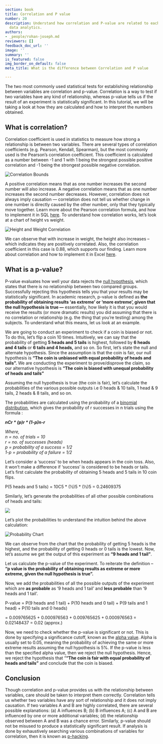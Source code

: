 ```yaml
---
section: book
title: Correlation and P value
number: 20
description: Understand how correlation and P-value are related to each other within
  data analytics.
authors:
- _people/rohan-joseph.md
reviewers: []
feedback_doc_url: ''
image: ''
summary: ''
is_featured: false
img_border_on_default: false
meta_title: What is the difference between Correlation and P value

---
```

The two most commonly used statistical tests for establishing relationship between variables are correlation and p-value. Correlation is a way to test if two variables have any kind of relationship, whereas p-value tells us if the result of an experiment is statistically significant. In this tutorial, we will be taking a look at how they are calculated and how to interpret the numbers obtained.

## **What is correlation?**

Correlation coefficient is used in statistics to measure how strong a relationship is between two variables. There are several types of correlation coefficients (e.g. Pearson, Kendall, Spearman), but the most commonly used is the Pearson’s correlation coefficient. This coefficient is calculated as a number between -1 and 1 with 1 being the strongest possible positive correlation and -1 being the strongest possible negative correlation.

![Correlation Bounds](/assets/images/fundamentals-of-analysis/correlation_p_value/correlations1.jpeg)

A positive correlation means that as one number increases the second number will also increase. A negative correlation means that as one number increases the second number decreases. However, correlation does not always imply causation — correlation does not tell us whether change in one number is directly caused by the other number, only that they typically move together. Learn more about the Pearson correlation formula, and how to implement it in SQL [here](https://chartio.com/learn/postgresql/correlation-coefficient-pearson/). To understand how correlation works, let’s look at a chart of height vs weight.

![Height and Weight Correlation](/assets/images/fundamentals-of-analysis/correlation_p_value/correlations2.jpeg)

We can observe that with increase in weight, the height also increases – which indicates they are positively correlated. Also, the correlation coefficient in this case is 0.88, which supports our finding. Learn more about correlation and how to implement it in Excel [here](/fundamentals-of-analysis/correlation-and-p-value/).

## **What is a p-value?**

P-value evaluates how well your data rejects the [null hypothesis](http://www.statisticshowto.com/probability-and-statistics/null-hypothesis/), which states that there is no relationship between two compared groups. Successfully rejecting this hypothesis tells you that your results may be statistically significant. In academic research, p-value is defined as **the probability of obtaining results ‘as extreme’ or ‘more extreme’, given that the null hypothesis is true —** essentially, how likely it is that you would receive the results (or more dramatic results) you did assuming that there is no correlation or relationship (e.g. the thing that you’re testing) among the subjects. To understand what this means, let us look at an example.

We are going to conduct an experiment to check if a coin is biased or not. To do this, let’s flip a coin 10 times. Intuitively, we can say that the probability of getting **5 heads and 5 tails** is highest, followed by **6 heads and 4 tails** or **6 tails and 4 heads,** and so on. So first, let’s state the null and alternate hypothesis. Since the assumption is that the coin is fair, our null hypothesis is **“The coin is unbiased with equal probability of heads and tails”.** We are conducting the experiment to prove/disprove the claim, so our alternative hypothesis is **“The coin is biased with unequal probability of heads and tails”**

Assuming the null hypothesis is true (the coin is fair), let’s calculate the probabilities of the various possible outputs i.e 0 heads & 10 tails, 1 head & 9 tails, 2 heads & 8 tails, and so on.

The probabilities are calculated using the probability of a [binomial distribution](http://www.statisticshowto.com/probability-and-statistics/binomial-theorem/binomial-distribution-formula/), which gives the probability of r successes in n trials using the formula :

**_nCr * (p)r * (1-p)n-r_**

_Where,_  
_n = no. of trials = 10_  
_r = no. of successes (heads)_  
_p = probability of a success = 1/2_  
_1-p = probability of a failure = 1/2_

Let’s consider a ‘success’ to be when heads appears in the coin toss. Also, it won’t make a difference if ‘success’ is considered to be heads or tails. Let’s first calculate the probability of obtaining 5 heads and 5 tails in 10 coin flips.

P(5 heads and 5 tails) = 10C5 * (½)5 * (½)5 = 0.24609375

Similarly, let’s generate the probabilities of all other possible combinations of heads and tails:

![](/assets/images/fundamentals-of-analysis/correlation_p_value/correlations3.png)

Let’s plot the probabilities to understand the intuition behind the above calculation:

![Probability Chart](/assets/images/fundamentals-of-analysis/correlation_p_value/correlations4.jpeg)

We can observe from the chart that the probability of getting 5 heads is the highest, and the probability of getting 0 heads or 0 tails is the lowest. Now, let’s assume we get the output of this experiment as **“9 heads and 1 tail”**.

Let us calculate the p-value of the experiment. To reiterate the definition – **“p value is the probability of obtaining results as extreme or more extreme, given the null hypothesis is true”.**

Now, we add the probabilities of all the possible outputs of the experiment which are **as probable** as ‘9 heads and 1 tail’ and **less probable** than ‘9 heads and 1 tail’.

P-value = P(9 heads and 1 tail) + P(10 heads and 0 tail) + P(9 tails and 1 head) + P(10 tails and 0 heads)

= 0.009765625 + 0.000976563 + 0.009765625 + 0.000976563 = 0.02148437 = 0.02 (approx.)

Now, we need to check whether the p-value is significant or not. This is done by specifying a significance cutoff, known as the [alpha value](http://blog.minitab.com/blog/michelle-paret/alphas-p-values-confidence-intervals-oh-my). Alpha is usually set to 0.05, meaning the probability of achieving the same or more extreme results assuming the null hypothesis is 5%. If the p-value is less than the specified alpha value, then we reject the null hypothesis. Hence, we reject the hypothesis that “**“The coin is fair with equal probability of heads and tails”** and conclude that the coin is biased.

## **Conclusion**

Though correlation and p-value provides us with the relationship between variables, care should be taken to interpret them correctly. Correlation tells us whether two variables have any sort of relationship and it does not imply causation. If two variables A and B are highly correlated, there are several possible explanations: (a) A influences B; (b) B influences A; (c) A and B are influenced by one or more additional variables; (d) the relationship observed between A and B was a chance error. Similarly, p-value should not be misused to produce a statistically significant result. If analysis is done by exhaustively searching various combinations of variables for correlation, then it is known as [p-hacking](/fundamentals-of-analysis/correlation-and-p-value/).